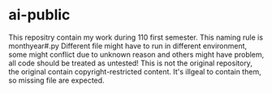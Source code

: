 # ai-public
This repositry contain my work during 110 first semester. 
This naming rule is monthyear#.py
Different file might have to run in different environment, some might conflict due to unknown reason and others might have problem, all code should be treated as untested!
This is not the original repository, the original contain copyright-restricted content. It's illgeal to contain them, so missing file are expected.